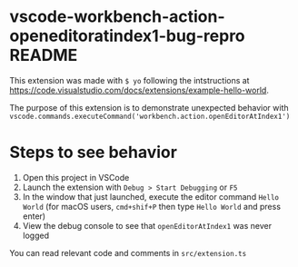 # vscode-workbench-action-openeditoratindex1-bug-repro README

This extension was made with `$ yo` following the intstructions at https://code.visualstudio.com/docs/extensions/example-hello-world.

The purpose of this extension is to demonstrate unexpected behavior with `vscode.commands.executeCommand('workbench.action.openEditorAtIndex1')`

# Steps to see behavior

1. Open this project in VSCode
2. Launch the extension with `Debug > Start Debugging` or `F5`
3. In the window that just launched, execute the editor command `Hello World` (for macOS users, `cmd+shif+P` then type `Hello World` and press enter)
4. View the debug console to see that `openEditorAtIndex1` was never logged

You can read relevant code and comments in `src/extension.ts`
